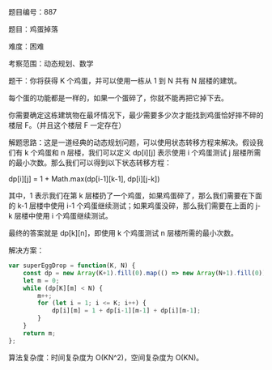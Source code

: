 题目编号：887

题目：鸡蛋掉落

难度：困难

考察范围：动态规划、数学

题干：你将获得 K 个鸡蛋，并可以使用一栋从 1 到 N 共有 N 层楼的建筑。

每个蛋的功能都是一样的，如果一个蛋碎了，你就不能再把它掉下去。

你需要确定这栋建筑物在最坏情况下，最少需要多少次才能找到鸡蛋恰好摔不碎的楼层 F。（并且这个楼层 F 一定存在）

解题思路：这是一道经典的动态规划问题，可以使用状态转移方程来解决。假设我们有 k 个鸡蛋和 n 层楼，我们可以定义 dp[i][j] 表示使用 i 个鸡蛋测试 j 层楼所需的最小次数。那么我们可以得到以下状态转移方程：

dp[i][j] = 1 + Math.max(dp[i-1][k-1], dp[i][j-k])

其中，1 表示我们在第 k 层楼扔了一个鸡蛋，如果鸡蛋碎了，那么我们需要在下面的 k-1 层楼中使用 i-1 个鸡蛋继续测试；如果鸡蛋没碎，那么我们需要在上面的 j-k 层楼中使用 i 个鸡蛋继续测试。

最终的答案就是 dp[k][n]，即使用 k 个鸡蛋测试 n 层楼所需的最小次数。

解决方案：

```javascript
var superEggDrop = function(K, N) {
    const dp = new Array(K+1).fill(0).map(() => new Array(N+1).fill(0));
    let m = 0;
    while (dp[K][m] < N) {
        m++;
        for (let i = 1; i <= K; i++) {
            dp[i][m] = 1 + dp[i-1][m-1] + dp[i][m-1];
        }
    }
    return m;
};
```

算法复杂度：时间复杂度为 O(KN^2)，空间复杂度为 O(KN)。